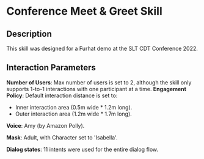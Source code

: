 # Conference Meet & Greet Skill

## Description
This skill was designed for a Furhat demo at the SLT CDT Conference 2022.

## Interaction Parameters
**Number of Users**: Max number of users is set to 2, although the skill only supports 1-to-1 interactions with one participant at a time.
**Engagement Policy**: Default interaction distance is set to:
 - Inner interaction area (0.5m wide * 1.2m long).
 - Outer interaction area (1.2m wide * 1.7m long).

**Voice**: Amy (by Amazon Polly).

**Mask**: Adult, with Character set to 'Isabella'.

**Dialog states**: 11 intents were used for the entire dialog flow.
